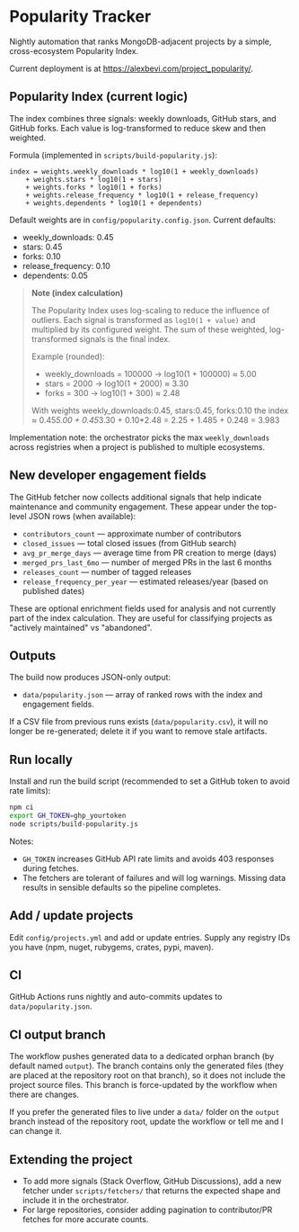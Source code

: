 # Popularity Tracker

Nightly automation that ranks MongoDB-adjacent projects by a simple, cross-ecosystem Popularity Index.

Current deployment is at https://alexbevi.com/project_popularity/.

## Popularity Index (current logic)

The index combines three signals: weekly downloads, GitHub stars, and GitHub forks. Each value is log-transformed to reduce skew and then weighted.

Formula (implemented in `scripts/build-popularity.js`):

```
index = weights.weekly_downloads * log10(1 + weekly_downloads)
	+ weights.stars * log10(1 + stars)
	+ weights.forks * log10(1 + forks)
	+ weights.release_frequency * log10(1 + release_frequency)
	+ weights.dependents * log10(1 + dependents)
```

Default weights are in `config/popularity.config.json`. Current defaults:

- weekly_downloads: 0.45
- stars: 0.45
- forks: 0.10
- release_frequency: 0.10
- dependents: 0.05

> **Note (index calculation)**
>
> The Popularity Index uses log-scaling to reduce the influence of outliers. Each signal is transformed as `log10(1 + value)` and multiplied by its configured weight. The sum of these weighted, log-transformed signals is the final index.
>
> Example (rounded):
>
> - weekly_downloads = 100000 -> log10(1 + 100000) ≈ 5.00
> - stars = 2000 -> log10(1 + 2000) ≈ 3.30
> - forks = 300 -> log10(1 + 300) ≈ 2.48
>
> With weights weekly_downloads:0.45, stars:0.45, forks:0.10 the index ≈ 0.45*5.00 + 0.45*3.30 + 0.10*2.48 = 2.25 + 1.485 + 0.248 = 3.983

Implementation note: the orchestrator picks the max `weekly_downloads` across registries when a project is published to multiple ecosystems.

## New developer engagement fields

The GitHub fetcher now collects additional signals that help indicate maintenance and community engagement. These appear under the top-level JSON rows (when available):

- `contributors_count` — approximate number of contributors
- `closed_issues` — total closed issues (from GitHub search)
- `avg_pr_merge_days` — average time from PR creation to merge (days)
- `merged_prs_last_6mo` — number of merged PRs in the last 6 months
- `releases_count` — number of tagged releases
- `release_frequency_per_year` — estimated releases/year (based on published dates)

These are optional enrichment fields used for analysis and not currently part of the index calculation. They are useful for classifying projects as "actively maintained" vs "abandoned".

## Outputs

The build now produces JSON-only output:

- `data/popularity.json` — array of ranked rows with the index and engagement fields.

If a CSV file from previous runs exists (`data/popularity.csv`), it will no longer be re-generated; delete it if you want to remove stale artifacts.

## Run locally

Install and run the build script (recommended to set a GitHub token to avoid rate limits):

```bash
npm ci
export GH_TOKEN=ghp_yourtoken
node scripts/build-popularity.js
```

Notes:
- `GH_TOKEN` increases GitHub API rate limits and avoids 403 responses during fetches.
- The fetchers are tolerant of failures and will log warnings. Missing data results in sensible defaults so the pipeline completes.

## Add / update projects

Edit `config/projects.yml` and add or update entries. Supply any registry IDs you have (npm, nuget, rubygems, crates, pypi, maven).

## CI

GitHub Actions runs nightly and auto-commits updates to `data/popularity.json`.

## CI output branch

The workflow pushes generated data to a dedicated orphan branch (by default named `output`). The branch contains only the generated files (they are placed at the repository root on that branch), so it does not include the project source files. This branch is force-updated by the workflow when there are changes.

If you prefer the generated files to live under a `data/` folder on the `output` branch instead of the repository root, update the workflow or tell me and I can change it.

## Extending the project

- To add more signals (Stack Overflow, GitHub Discussions), add a new fetcher under `scripts/fetchers/` that returns the expected shape and include it in the orchestrator.
- For large repositories, consider adding pagination to contributor/PR fetches for more accurate counts.


